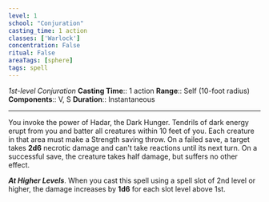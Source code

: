 ```yaml
---
level: 1
school: "Conjuration"
casting_time: 1 action
classes: ['Warlock']
concentration: False
ritual: False
areaTags: [sphere]
tags: spell
---
```


_1st-level Conjuration_
**Casting Time**:: 1 action
**Range**:: Self (10-foot radius)
**Components**:: V, S
**Duration**:: Instantaneous

---

You invoke the power of Hadar, the Dark Hunger. Tendrils of dark energy erupt from you and batter all creatures within 10 feet of you. Each creature in that area must make a Strength saving throw. On a failed save, a target takes **2d6** necrotic damage and can't take reactions until its next turn. On a successful save, the creature takes half damage, but suffers no other effect.


**_At Higher Levels_**. When you cast this spell using a spell slot of 2nd level or higher, the damage increases by **1d6** for each slot level above 1st.



